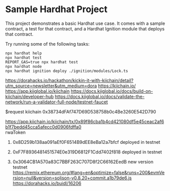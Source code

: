 # Sample Hardhat Project

This project demonstrates a basic Hardhat use case. It comes with a sample contract, a test for that contract, and a Hardhat Ignition module that deploys that contract.

Try running some of the following tasks:

```shell
npx hardhat help
npx hardhat test
REPORT_GAS=true npx hardhat test
npx hardhat node
npx hardhat ignition deploy ./ignition/modules/Lock.ts
```
https://dorahacks.io/hackathon/kickin-it-with-kiichain/detail?utm_source=newsletter&utm_medium=dora
https://kiichain.io/
https://app.kiiglobal.io/kiichain
https://docs.kiiglobal.io/docs/build-on-kiichain/developer-hub
https://docs.kiiglobal.io/docs/validate-the-network/run-a-validator-full-node/testnet-faucet

$request kiichain 0x38734dFAf747D69D538758b0c4Be3260E542D790

https://app.kiichain.io/kiichain/tx/0x89f86cba1b4cd421080df5e45ceac2af6b1f7bedd45cca5afecc0d0906fdffa0  
rwaToken
1)  0x8D259b138aa091aEf0F6514B9dEE8eBa12a7bfcf   deployed in testnet
2) 0xF7F8936481451574E0e319D6812F1Cdd7402f818  deployed in testnet

3) 0x3064CB1A570a83C7BBF263C707D8f2C66162EedB  new version testnet
https://remix.ethereum.org/#lang=en&optimize=false&runs=200&evmVersion=null&version=soljson-v0.8.20+commit.a1b79de6.js
https://dorahacks.io/buidl/16206
